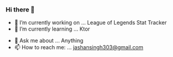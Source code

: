### Hi there 👋

<!--
**jashansingh303/jashansingh303** is a ✨ _special_ ✨ repository because its `README.md` (this file) appears on your GitHub profile. ** !-->


- 🔭 I’m currently working on ... League of Legends Stat Tracker
- 🌱 I’m currently learning ... Ktor
<!-- - 👯 I’m looking to collaborate on ...
- 🤔 I’m looking for help with ... !-->
- 💬 Ask me about ... Anything
- 📫 How to reach me: ... jashansingh303@gmail.com
<!-- - 😄 Pronouns: ...
- ⚡ Fun fact: ... !-->

